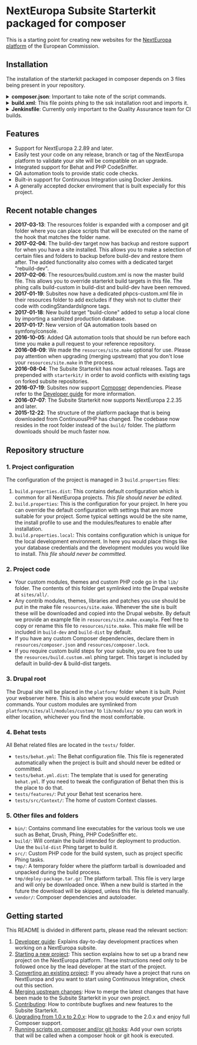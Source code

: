 # NextEuropa Subsite Starterkit packaged for composer

This is a starting point for creating new websites for the [NextEuropa
platform](https://blogs.ec.europa.eu/eu-digital/content/next-europa-it-platform)
of the European Commission.

## Installation

The installation of the starterkit packaged in composer depends on 3 files being present in your repository.

<details><summary><b>composer.json</b>: Important to take note of the script commands.</summary><p>

SSK version is starting at 3.0. Performing a `composer update` on this requirement will be the only thing necessary to get the ssk package installed and updated. You may choose the version which you want to run. But Quality Assurance will always run your code on the lastest release.

The `phingexec` script function is mereley an example for people who do not have php installed on their system, but only docker. That script will allow you to use phing to setup a development environment without too much hassle.

```json
{
  "require": {
    "ec-europa/ssk": "~3.0"
  },
  "scripts": {
    "phingexec": "./ssk/phing",
    "post-update-cmd": "PROJECT=$(pwd) composer install --working-dir=vendor/ec-europa/ssk/includes/composer --no-interaction --no-suggest --ansi"
  }
}
```

</p></details>

<details><summary><b>build.xml</b>: This file points phing to the ssk installation root and imports it.</summary><p>

This is simply a pointer file to tell phing where you've installed the ssk.<br />
Important to note that the previous `/resources/build.custom.xml` from 2.x has been renamed to `/build.project.xml`.<br />
Also the `/resources/phpcs-custom.xml` has been renamed and located in your project basedir at `/phpcs-ruleset.xml`.<br />
These 2 files do no longer belong to the starterkit. They are essential to your project and fully under your control.

```xml
<?xml version="1.0" encoding="UTF-8" ?>
<project name="My subsite" default="help">
    <!-- Set starterkit root property -->
    <property name="project.starterkit.root" value="${project.basedir}/vendor/ec-europa/ssk" />
    <!-- Import starterkit build xml files. -->
    <import file="${project.starterkit.root}/build.xml" />
</project>
```

</p></details>

<details><summary><b>Jenkinsfile</b>: Currently only important to the Quality Assurance team for CI builds.</summary><p>

Again this file contains a simple pointer to the starterkits own Jenkinsfile. We are still working at giving this file a customized name so that subsites will be able to provide their own Jenkinsfile in their repository if they wish.

```groovy
def extcode

node {
  wrap([$class: 'AnsiColorBuildWrapper', cxolorMapName: 'xterm']) {
    deleteDir()
    checkout scm
    sh "composer update --no-interaction --no-suggest"
    extcode = load "vendor/ec-europa/ssk/Jenkinsfile"
    extcode.createWorkflow()
  }
}
```

</p></details>

## Features

- Support for NextEuropa 2.2.89 and later.
- Easily test your code on any release, branch or tag of the NextEuropa
  platform to validate your site will be compatible on an upgrade.
- Integrated support for Behat and PHP CodeSniffer.
- QA automation tools to provide static code checks.
- Built-in support for Continuous Integration using Docker Jenkins.
- A generally accepted docker enviroment that is built expecially for this
  project.

## Recent notable changes

- **2017-03-13**: The resources folder is expanded with a composer and git
    folder where you can place scripts that will be executed on the name of the
    hook that matches the folder name.
- **2017-02-04**: The build-dev target now has backup and restore support for
    when you have a site installed. This allows you to make a selection of
    certain files and folders to backup before build-dev and restore them after.
    The added functionality also comes with a dedicated target "rebuild-dev".
- **2017-02-06**: The resources/build.custom.xml is now the master build file.
    This allows you to override starterkit build targets in this file. The phing
    calls build-custom in build-dist and build-dev have been removed.
- **2017-01-19**: Subsites now have a dedicated phpcs-custom.xml file in their
    resources folder to add excludes if they wish not to clutter their code with
    codingStandardsIgnore tags.
- **2017-01-18**: New build target "build-clone" added to setup a local
    clone by importing a sanitized production database.
- **2017-01-17**: New version of QA automation tools based on symfony/console.
- **2016-10-05**: Added QA automation tools that should be run before each time
    you make a pull request to your reference repository.
- **2016-08-09**: We made the `resources/site.make` optional for use. Please
    pay attention when upgrading (merging upstream) that you don't lose
    your `resources/site.make` in the process.
- **2016-08-04**: The Subsite Starterkit has now actual releases. Tags are
    prepended with `starterkit/` in order to avoid conflicts with existing tags
    on forked subsite repositories.
- **2016-07-19**: Subsites now support [Composer](https://getcomposer.org) 
    dependencies. Please refer to the [Developer guide](docs/developer-guide.md) 
    for more information.
- **2016-07-07**: The Subsite Starterkit now supports NextEuropa 2.2.35 and later.
- **2015-12-22**: The structure of the platform package that is being downloaded
    from ContinuousPHP has changed. The codebase now resides in the root folder
    instead of the `build/` folder. The platform downloads should be much faster
    now.


## Repository structure

### 1. Project configuration

The configuration of the project is managed in 3 `build.properties` files:

1.  `build.properties.dist`: This contains default configuration which is
    common for all NextEuropa projects. *This file should never be edited.*
2.  `build.properties`: This is the configuration for your project. In here you
    can override the default configuration with settings that are more suitable
    for your project. Some typical settings would be the site name, the install
    profile to use and the modules/features to enable after installation.
3.  `build.properties.local`: This contains configuration which is unique for
    the local development environment. In here you would place things like your
    database credentials and the development modules you would like to install.
    *This file should never be committed.*

### 2. Project code

* Your custom modules, themes and custom PHP code go in the `lib/` folder. The
  contents of this folder get symlinked into the Drupal website at `sites/all/`.
* Any contrib modules, themes, libraries and patches you use should be put in
  the make file `resources/site.make`. Whenever the site is built these will be
  downloaded and copied into the Drupal website. By default we provide an example
  file in `resources/site.make.example`. Feel free to copy or rename this file
  to `resources/site.make`. This make file will be included in `build-dev`
  and `build-dist` by default.
* If you have any custom Composer dependencies, declare them in
  `resources/composer.json` and `resources/composer.lock`.
* If you require custom build steps for your subsite, you are free to use the 
  `resources/build.custom.xml` phing target. This target is included by default
   in build-dev & build-dist targets.

### 3. Drupal root

The Drupal site will be placed in the `platform/` folder when it is built. Point
your webserver here. This is also where you would execute your Drush commands.
Your custom modules are symlinked from `platform/sites/all/modules/custom/` to
`lib/modules/` so you can work in either location, whichever you find the most
comfortable.

### 4. Behat tests

All Behat related files are located in the `tests/` folder.

* `tests/behat.yml`: The Behat configuration file. This file is regenerated
  automatically when the project is built and should never be edited or
   committed.
* `tests/behat.yml.dist`: The template that is used for generating `behat.yml`.
  If you need to tweak the configuration of Behat then this is the place to do
  that.
* `tests/features/`: Put your Behat test scenarios here.
* `tests/src/Context/`: The home of custom Context classes.

### 5. Other files and folders

* `bin/`: Contains command line executables for the various tools we use such as
  Behat, Drush, Phing, PHP CodeSniffer etc.
* `build/`: Will contain the build intended for deployment to production. Use
  the `build-dist` Phing target to build it.
* `src/`: Custom PHP code for the build system, such as project specific Phing
  tasks.
* `tmp/`: A temporary folder where the platform tarball is downloaded and
  unpacked during the build process.
* `tmp/deploy-package.tar.gz`: The platform tarball. This file is very large and
  will only be downloaded once. When a new build is started in the future the
  download will be skipped, unless this file is deleted manually.
* `vendor/`: Composer dependencies and autoloader.


## Getting started

This README is divided in different parts, please read the relevant section:

1. [Developer guide](docs/developer-guide.md): Explains day-to-day
   development practices when working on a NextEuropa subsite.
2. [Starting a new project](docs/starting-a-new-project.md): This
   section explains how to set up a brand new project on the NextEuropa
   platform. These instructions need only to be followed once by the lead
   developer at the start of the project.
3. [Converting an existing project](docs/converting-an-existing-project.md):
   If you already have a project that runs on NextEuropa and you want to start
   using Continuous Integration, check out this section.
4. [Merging upstream changes](docs/merging-upstream-changes.md): How to
   merge the latest changes that have been made to the Subsite Starterkit in
   your own project.
5. [Contributing](docs/contributing.md): How to contribute bugfixes and
   new features to the Subsite Starterkit.
6. [Upgrading from 1.0.x to 2.0.x](docs/upgrading.md): How to upgrade to the
   2.0.x and enjoy full Composer support.
7. [Running scripts on composer and/or git hooks](docs/scripts.md): Add your
   own scripts that will be called when a composer hook or git hook is
   executed.
